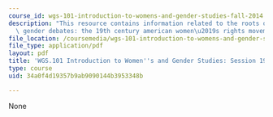 ```yaml
---
course_id: wgs-101-introduction-to-womens-and-gender-studies-fall-2014
description: "This resource contains information related to the roots of contemporary\
  \ gender debates: the 19th century american women\u2019s rights movement."
file_location: /coursemedia/wgs-101-introduction-to-womens-and-gender-studies-fall-2014/34a0f4d19357b9ab9090144b3953348b_MITWGS_101F14_Sess19.pdf
file_type: application/pdf
layout: pdf
title: 'WGS.101 Introduction to Women''s and Gender Studies: Session 19 Lecture Outline'
type: course
uid: 34a0f4d19357b9ab9090144b3953348b

---
```

None